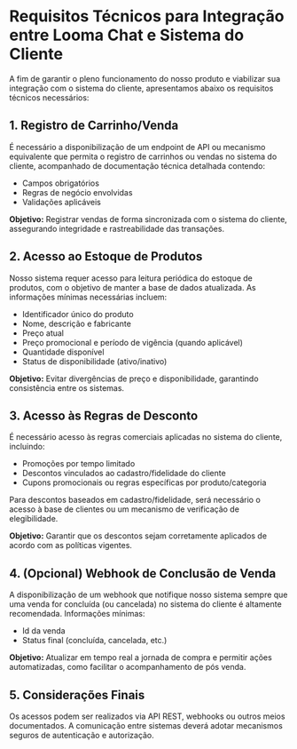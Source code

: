 # Requisitos Técnicos para Integração entre Looma Chat e Sistema do Cliente

A fim de garantir o pleno funcionamento do nosso produto e viabilizar sua integração com o sistema do cliente, apresentamos abaixo os requisitos técnicos necessários:

## 1. Registro de Carrinho/Venda

É necessário a disponibilização de um endpoint de API ou mecanismo equivalente que permita o registro de carrinhos ou vendas no sistema do cliente, acompanhado de documentação técnica detalhada contendo:

- Campos obrigatórios
- Regras de negócio envolvidas
- Validações aplicáveis

**Objetivo:** Registrar vendas de forma sincronizada com o sistema do cliente, assegurando integridade e rastreabilidade das transações.

## 2. Acesso ao Estoque de Produtos

Nosso sistema requer acesso para leitura periódica do estoque de produtos, com o objetivo de manter a base de dados atualizada. As informações mínimas necessárias incluem:

- Identificador único do produto
- Nome, descrição e fabricante
- Preço atual
- Preço promocional e período de vigência (quando aplicável)
- Quantidade disponível
- Status de disponibilidade (ativo/inativo)

**Objetivo:** Evitar divergências de preço e disponibilidade, garantindo consistência entre os sistemas.

## 3. Acesso às Regras de Desconto

É necessário acesso às regras comerciais aplicadas no sistema do cliente, incluindo:

- Promoções por tempo limitado
- Descontos vinculados ao cadastro/fidelidade do cliente
- Cupons promocionais ou regras específicas por produto/categoria

Para descontos baseados em cadastro/fidelidade, será necessário o acesso à base de clientes ou um mecanismo de verificação de elegibilidade.

**Objetivo:** Garantir que os descontos sejam corretamente aplicados de acordo com as políticas vigentes.

## 4. (Opcional) Webhook de Conclusão de Venda

A disponibilização de um webhook que notifique nosso sistema sempre que uma venda for concluída (ou cancelada) no sistema do cliente é altamente recomendada. Informações mínimas:

- Id da venda
- Status final (concluída, cancelada, etc.)

**Objetivo:** Atualizar em tempo real a jornada de compra e permitir ações automatizadas, como facilitar o acompanhamento de pós venda.

## 5. Considerações Finais

Os acessos podem ser realizados via API REST, webhooks ou outros meios documentados. A comunicação entre sistemas deverá adotar mecanismos seguros de autenticação e autorização.
